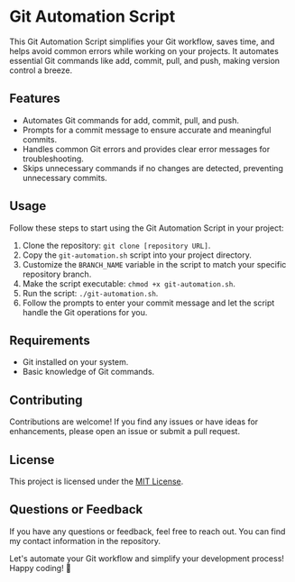 # Git Automation Script

This Git Automation Script simplifies your Git workflow, saves time, and helps avoid common errors while working on your projects. It automates essential Git commands like add, commit, pull, and push, making version control a breeze.

## Features

- Automates Git commands for add, commit, pull, and push.
- Prompts for a commit message to ensure accurate and meaningful commits.
- Handles common Git errors and provides clear error messages for troubleshooting.
- Skips unnecessary commands if no changes are detected, preventing unnecessary commits.

## Usage

Follow these steps to start using the Git Automation Script in your project:

1. Clone the repository: `git clone [repository URL]`.
2. Copy the `git-automation.sh` script into your project directory.
3. Customize the `BRANCH_NAME` variable in the script to match your specific repository branch.
4. Make the script executable: `chmod +x git-automation.sh`.
5. Run the script: `./git-automation.sh`.
6. Follow the prompts to enter your commit message and let the script handle the Git operations for you.

## Requirements

- Git installed on your system.
- Basic knowledge of Git commands.

## Contributing

Contributions are welcome! If you find any issues or have ideas for enhancements, please open an issue or submit a pull request.

## License

This project is licensed under the [MIT License](LICENSE).

## Questions or Feedback

If you have any questions or feedback, feel free to reach out. You can find my contact information in the repository.

Let's automate your Git workflow and simplify your development process! Happy coding! 🚀
